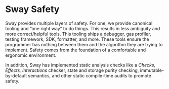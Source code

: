 # Sway Safety

Sway provides multiple layers of safety. For one, we provide canonical tooling and “one right way” to do things. This results in less ambiguity and more correct/helpful tools. This tooling ships a debugger, gas profiler, testing framework, SDK, formatter, and more. These tools ensure the programmer has nothing between them and the algorithm they are trying to implement. Safety comes from the foundation of a comfortable and ergonomic environment.

In addition, Sway has implemented static analysis checks like a *Checks, Effects, Interactions* checker, state and storage purity checking, immutable-by-default semantics, and other static compile-time audits to promote safety.
